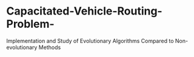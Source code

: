 # Capacitated-Vehicle-Routing-Problem-
Implementation and Study of Evolutionary Algorithms Compared to Non-evolutionary Methods
